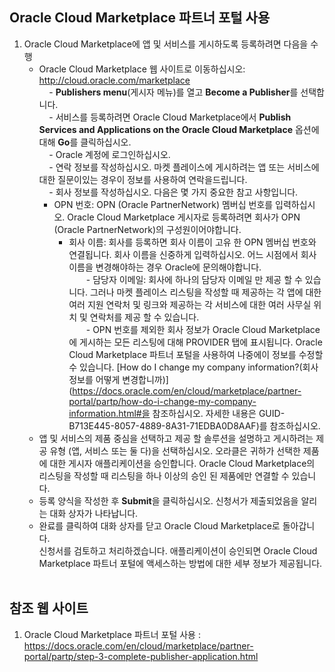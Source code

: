 ## Oracle Cloud Marketplace 파트너 포털 사용

1. Oracle Cloud Marketplace에 앱 및 서비스를 게시하도록 등록하려면 다음을 수행
    - Oracle Cloud Marketplace 웹 사이트로 이동하십시오:<br/>
    http://cloud.oracle.com/marketplace<br/>
    - **Publishers menu**(게시자 메뉴)를 열고 **Become a Publisher**를 선택합니다.<br/>
    - 서비스를 등록하려면 Oracle Cloud Marketplace에서 **Publish Services and Applications on the Oracle Cloud Marketplace** 옵션에 대해 **Go**를 클릭하십시오.<br/>
    - Oracle 계정에 로그인하십시오.<br/>
    - 연락 정보를 작성하십시오. 마켓 플레이스에 게시하려는 앱 또는 서비스에 대한 질문이있는 경우이 정보를 사용하여 연락을드립니다.<br/>
    - 회사 정보를 작성하십시오. 다음은 몇 가지 중요한 참고 사항입니다.<br/>
      - OPN 번호: OPN (Oracle PartnerNetwork) 멤버십 번호를 입력하십시오. Oracle Cloud Marketplace 게시자로 등록하려면 회사가 OPN (Oracle PartnerNetwork)의 구성원이어야합니다.<br/>
        - 회사 이름: 회사를 등록하면 회사 이름이 고유 한 OPN 멤버십 번호와 연결됩니다. 회사 이름을 신중하게 입력하십시오. 어느 시점에서 회사 이름을 변경해야하는 경우 Oracle에 문의해야합니다.<br/>
        - 담당자 이메일: 회사에 하나의 담당자 이메일 만 제공 할 수 있습니다. 그러나 마켓 플레이스 리스팅을 작성할 때 제공하는 각 앱에 대한 여러 지원 연락처 및 링크와 제공하는 각 서비스에 대한 여러 사무실 위치 및 연락처를 제공 할 수 있습니다.<br/>
        - OPN 번호를 제외한 회사 정보가 Oracle Cloud Marketplace에 게시하는 모든 리스팅에 대해 PROVIDER 탭에 표시됩니다. Oracle Cloud Marketplace 파트너 포털을 사용하여 나중에이 정보를 수정할 수 있습니다. [How do I change my company information?(회사 정보를 어떻게 변경합니까)] (https://docs.oracle.com/en/cloud/marketplace/partner-portal/partp/how-do-i-change-my-company-information.html#을 참조하십시오. 자세한 내용은 GUID-B713E445-8057-4889-8A31-71EDBA0D8AAF)를 참조하십시오.<br/>
    - 앱 및 서비스의 제품 중심을 선택하고 제공 할 솔루션을 설명하고 게시하려는 제공 유형 (앱, 서비스 또는 둘 다)을 선택하십시오. 오라클은 귀하가 선택한 제품에 대한 게시자 애플리케이션을 승인합니다. Oracle Cloud Marketplace의 리스팅을 작성할 때 리스팅을 하나 이상의 승인 된 제품에만 연결할 수 있습니다.<br/>
    - 등록 양식을 작성한 후 **Submit**을 클릭하십시오. 신청서가 제출되었음을 알리는 대화 상자가 나타납니다.<br/>
    - 완료를 클릭하여 대화 상자를 닫고 Oracle Cloud Marketplace로 돌아갑니다.<br/>
신청서를 검토하고 처리하겠습니다. 애플리케이션이 승인되면 Oracle Cloud Marketplace 파트너 포털에 액세스하는 방법에 대한 세부 정보가 제공됩니다.<br/>
    
## 참조 웹 사이트 
1. Oracle Cloud Marketplace 파트너 포털 사용 : https://docs.oracle.com/en/cloud/marketplace/partner-portal/partp/step-3-complete-publisher-application.html
